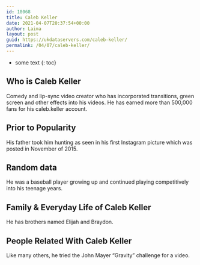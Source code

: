 ```yaml
---
id: 18068
title: Caleb Keller
date: 2021-04-07T20:37:54+00:00
author: Laima
layout: post
guid: https://ukdataservers.com/caleb-keller/
permalink: /04/07/caleb-keller/
---
```


* some text
{: toc}


## Who is Caleb Keller
                  
                  
                  
Comedy and lip-sync video creator who has incorporated transitions, green screen and other effects into his videos. He has earned more than 500,000 fans for his caleb.keller account.
                  
              
            
              
            
                
                
                
## Prior to Popularity
                  
                  
                  
His father took him hunting as seen in his first Instagram picture which was posted in November of 2015.
                  
              
            
              
            
                
                
                
## Random data
                  
                  
                  
He was a baseball player growing up and continued playing competitively into his teenage years.
                  
              
            
              
            
                
                
                
## Family & Everyday Life of Caleb Keller
                  
                  
                  
He has brothers named Elijah and Braydon.
                  
              
            
              
            
                
                
                
## People Related With Caleb Keller
                  
                  
                  
Like many others, he tried the John Mayer &#8220;Gravity&#8221; challenge for a video.
                  
              
            
              
            
                
              
            
              
              
            
            
              
            
          
          
          